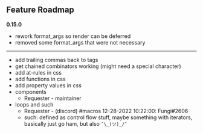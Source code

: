 ## Feature Roadmap

__**0.15.0**__

- rework format_args so render can be deferred
- removed some format_args that were not necessary

---
- add trailing commas back to tags
- get chained combinators working (might need a special character)
- add at-rules in css
- add functions in css
- add property values in css
- components
  * Requester - maintainer
- loops and such
  * Requester - (discord) #macros 12-28-2022 10:22:00: Fungi#2606
  * such: defined as control flow stuff, maybe something with iterators, basically just go ham, but also `¯\_(ツ)_/¯`
